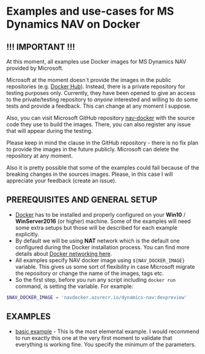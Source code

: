 # Examples and use-cases for MS Dynamics NAV on Docker

## !!! IMPORTANT !!!

At this moment, all examples use Docker images for MS Dynamics NAV provided by Microsoft. 

Microsoft at the moment doesn\`t provide the images in the public repositories (e.g. [Docker Hub](https://hub.docker.com/)). Instead, there is a private repository for testing purposes only. Currently, they have been opened to give an access to the private/testing repository to *anyone* interested and willing to do some tests and provide a feedback. This can change at any moment I suppose.

Also, you can visit Microsoft GitHub repository [nav-docker](https://github.com/Microsoft/nav-docker) with the source code they use to build the images. There, you can also register any issue that will appear during the testing.

Please keep in mind the clause in the GitHub repository - there is no fix plan to provide the images in the future publicly. Microsoft can delete the repository at any moment.

Also it is pretty possible that some of the examples could fail because of the breaking changes in the sources images. Please, in this case I will appreciate your feedback (create an issue).

## PREREQUISITES AND GENERAL SETUP
- [Docker](https://www.docker.com/) has to be installed and properly configured on your **Win10** / **WinServer2016** (or higher) machine. Some of the examples will need some extra setups but those will be described for each example explicitly. 
- By default we will be using **NAT** network which is the default one configured during the Docker installation process. You can find more details about [Docker networking here](https://docs.microsoft.com/virtualization/windowscontainers/manage-containers/container-networking).
- All examples specify NAV docker image using `${NAV_DOCKER_IMAGE}` variable. This gives us some sort of flexibility in case Microsoft migrate the repository or change the name of the images, tags etc.
- So the first step, before you run any script including `docker run` command, is setting the variable. For example:
```powershell
$NAV_DOCKER_IMAGE = 'navdocker.azurecr.io/dynamics-nav:devpreview'
```

## EXAMPLES
- [basic example](basic) - This is the most elemental example. I would recommend to run exactly this one at the very first moment to validate that everything is working fine. You specify the minimum of the parameters.